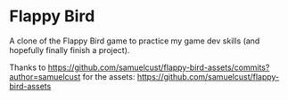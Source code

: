 # Flappy Bird

A clone of the Flappy Bird game to practice my game dev skills (and hopefully finally finish a project).

Thanks to https://github.com/samuelcust/flappy-bird-assets/commits?author=samuelcust for the assets: https://github.com/samuelcust/flappy-bird-assets
